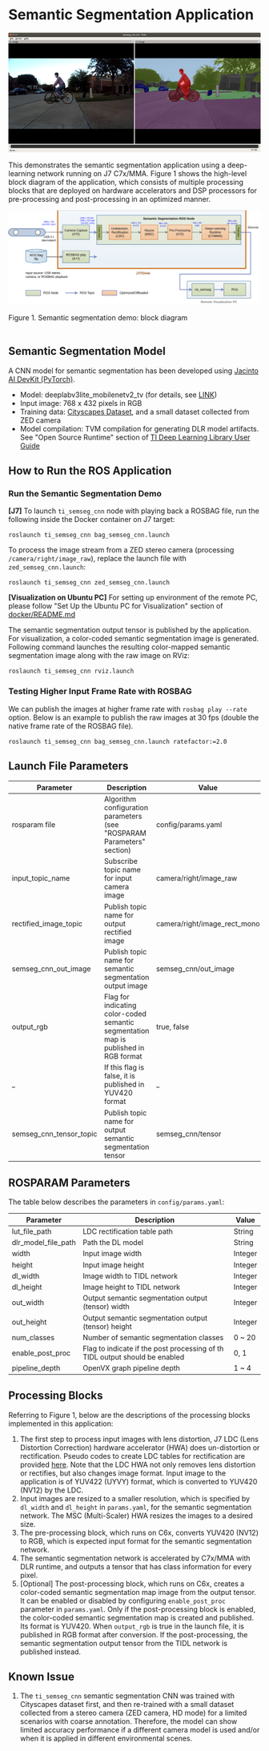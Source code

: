Semantic Segmentation Application
=================================

![](docs/semseg_rviz.png)
<br />

This demonstrates the semantic segmentation application using a deep-learning network running on J7 C7x/MMA. Figure 1 shows the high-level block diagram of the application, which consists of multiple processing blocks that are deployed on hardware accelerators and DSP processors for pre-processing and post-processing in an optimized manner.

![](docs/semseg_demo_block_diagram.svg)
<figcaption>Figure 1. Semantic segmentation demo: block diagram</figcaption>
<br />

## Semantic Segmentation Model
A CNN model for semantic segmentation has been developed using [Jacinto AI DevKit (PyTorch)](https://git.ti.com/cgit/jacinto-ai/pytorch-jacinto-ai-devkit/about/).

* Model: deeplabv3lite_mobilenetv2_tv (for details, see [LINK](https://git.ti.com/cgit/jacinto-ai/pytorch-jacinto-ai-devkit/about/docs/Semantic_Segmentation.md))
* Input image: 768 x 432 pixels in RGB
* Training data: [Cityscapes Dataset](https://www.cityscapes-dataset.com), and a small dataset collected from ZED camera
* Model compilation: TVM compilation for generating DLR model artifacts. See "Open Source Runtime" section of [TI Deep Learning Library User Guide](http://gtweb.dal.design.ti.com/nightly_builds/PSDKRA_INSTALLER/114-2021-04-09_22-52-01/artifacts/output/webgen/publish/PROCESSOR-SDK-RTOS-J721E/07_03_00_06/exports/docs/tidl_j7_02_00_00_06/ti_dl/docs/user_guide_html/index.html)

## How to Run the ROS Application

### Run the Semantic Segmentation Demo
**[J7]** To launch `ti_semseg_cnn` node with playing back a ROSBAG file, run the following inside the Docker container on J7 target:
```
roslaunch ti_semseg_cnn bag_semseg_cnn.launch
```
To process the image stream from a ZED stereo camera (processing `/camera/right/image_raw`), replace the launch file with `zed_semseg_cnn.launch`:
```
roslaunch ti_semseg_cnn zed_semseg_cnn.launch
```

**[Visualization on Ubuntu PC]** For setting up environment of the remote PC, please follow "Set Up the Ubuntu PC for Visualization" section of [docker/README.md](../../docker/README.md)

The semantic segmentation output tensor is published by the application. For visualization, a color-coded semantic segmentation image is generated. Following command launches the resulting color-mapped semantic segmentation image along with the raw image on RViz:
```
roslaunch ti_semseg_cnn rviz.launch
```
### Testing Higher Input Frame Rate with ROSBAG
We can publish the images at higher frame rate with `rosbag play --rate` option. Below is an example to publish the raw images at 30 fps (double the native frame rate of the ROSBAG file).
```
roslaunch ti_semseg_cnn bag_semseg_cnn.launch ratefactor:=2.0
```

## Launch File Parameters

Parameter               | Description                                                               | Value
------------------------|---------------------------------------------------------------------------|-------------------
rosparam file           | Algorithm configuration parameters (see "ROSPARAM Parameters" section)    | config/params.yaml
input_topic_name        | Subscribe topic name for input camera image                               | camera/right/image_raw
rectified_image_topic   | Publish topic name for output rectified image                             | camera/right/image_rect_mono
semseg_cnn_out_image    | Publish topic name for semantic segmentation output image                 | semseg_cnn/out_image
output_rgb              | Flag for indicating color-coded semantic segmentation map is published in RGB format | true, false
_                       | If this flag is false, it is published in YUV420 format                   | _
semseg_cnn_tensor_topic | Publish topic name for output semantic segmentation tensor                | semseg_cnn/tensor

## ROSPARAM Parameters
The table below describes the parameters in `config/params.yaml`:

 Parameter                | Description                                                                  | Value
--------------------------|------------------------------------------------------------------------------|----------
 lut_file_path            | LDC rectification table path                                                 | String
 dlr_model_file_path      | Path the DL model                                                            | String
 width                    | Input image width                                                            | Integer
 height                   | Input image height                                                           | Integer
 dl_width                 | Image width to TIDL network                                                  | Integer
 dl_height                | Image height to TIDL network                                                 | Integer
 out_width                | Output semantic segmentation output (tensor) width                           | Integer
 out_height               | Output semantic segmentation output (tensor) height                          | Integer
 num_classes              | Number of semantic segmentation classes                                      | 0 ~ 20
 enable_post_proc         | Flag to indicate if the post processing of th TIDL output should be enabled  | 0, 1
 pipeline_depth           | OpenVX graph pipeline depth                                                  | 1 ~ 4

## Processing Blocks

Referring to Figure 1, below are the descriptions of the processing blocks implemented in this application:

1. The first step to process input images with lens distortion, J7 LDC (Lens Distortion Correction) hardware accelerator (HWA) does un-distortion or rectification. Pseudo codes to create LDC tables for rectification are provided [here](../ti_sde/README.md). Note that the LDC HWA not only removes lens distortion or rectifies, but also changes image format. Input image to the application is of YUV422 (UYVY) format, which is converted to YUV420 (NV12) by the LDC.
2. Input images are resized to a smaller resolution, which is specified by `dl_width` and `dl_height` in `params.yaml`, for the semantic segmentation network. The MSC (Multi-Scaler) HWA resizes the images to a desired size.
3. The pre-processing block, which runs on C6x, converts YUV420 (NV12) to RGB, which is expected input format for the semantic segmentation network.
4. The semantic segmentation network is accelerated by C7x/MMA with DLR runtime, and outputs a tensor that has class information for every pixel.
5. [Optional] The post-processing block, which runs on C6x, creates a color-coded semantic segmentation map image from the output tensor. It can be enabled or disabled by configuring `enable_post_proc` parameter in `params.yaml`. Only if the post-processing block is enabled, the color-coded semantic segmentation map is created and published. Its format is YUV420. When `output_rgb` is true in the launch file, it is published in RGB format after conversion. If the post-processing, the semantic segmentation output tensor from the TIDL network is published instead.

## Known Issue

1. The `ti_semseg_cnn` semantic segmentation CNN was trained with Cityscapes dataset first, and then re-trained with a small dataset collected from a stereo camera (ZED camera, HD mode) for a limited scenarios with coarse annotation. Therefore, the model can show limited accuracy performance if a different camera model is used and/or when it is applied in different environmental scenes.

